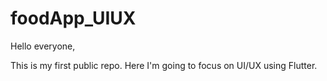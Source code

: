 # foodApp_UIUX

Hello everyone, 

This is my first public repo. Here I'm going to focus on UI/UX using Flutter. 
